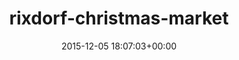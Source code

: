 ---
title:		"rixdorf-christmas-market"
type:		"photos"
mediatype:		"upload"
location:		"TBC"
date:		"2015-12-05 18:07:03+00:00"
album:		"city"
filename:		"rixdorf-christmas-market.md"
series:		""
cl_public_id:		"city/rixdorf-christmas-market"
cl_version:		1497000414
format:		"tiff"
bytes:		6487692
width:		2560
height:		1440
colours:
- "#30291B"
- "#1A110E"
- "#0B060A"
- "#24211E"
- "#03040C"
- "#08050A"
- "#333717"
- "#090911"
- "#141215"
- "#6F6357"
- "#685C48"
- "#120704"
- "#252A28"
- "#040106"
- "#D3E3EA"
- "#725C4B"
- "#060104"
- "#231A07"
- "#E0D9D3"
exposure_mode:		"Auto"
program:		"Aperture-priority AE"
aperture:		"2.8"
focal_length:		"24.0 mm"
iso:		"2500"
shutter_speed:		"1/13"
metering:		"Spot"
flash:		"Off, Did not fire"
white_balance:		"Custom"
colour_temp:		"2800"
has_crop:		"false"
orientation:		"Horizontal (normal)"
camera_model:		"NIKON D800"
lens_info:		"24-70mm f/2.8"
artist:		"No artist info"
x_resolution:		"300"
y_resolution:		"300"
---